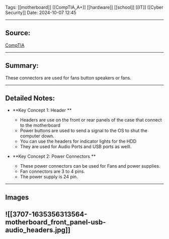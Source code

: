 Tags: [[motherboard]] [[CompTIA_A+]] [[hardware]] [[school]] [[IT]] [[Cyber Security]] 
Date: 2024-10-07 12:45

---

## Source: 
[CompTIA](https://learn.comptia.org/app/certmaster-learn-for-a-core-1-exams-220-1101#read/section/motherboard-headers-and-power-connectors)

---

## Summary:
These connectors are used for fans button speakers or fans. 

---
## Detailed Notes:

- **Key Concept 1: Header **
	- Headers are use on the front or rear panels of the case that connect to the motherboard
	- Power buttons are used to send a signal to the OS to shut the computer down. 
	- You can use the headers for indicator lights for the HDD
	- They are used for Audio Ports and USB ports as welll. 
   

- **Key Concept 2: Power Connectors **
	- These power connectors can be used for Fans and power supplies. 
	- Fan connectors are 3 to 4 pins. 
	- The power supply is 24 pin. 
  

---
## Images 
![[3707-1635356313564-motherboard_front_panel-usb-audio_headers.jpg]]
---


